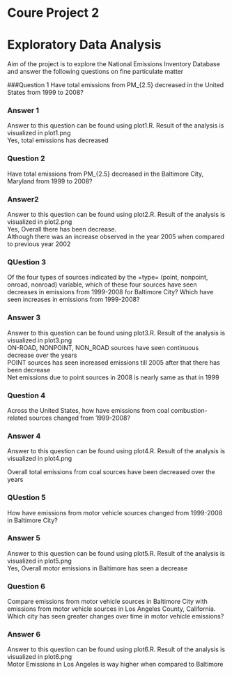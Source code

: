 # Coure Project 2
# Exploratory Data Analysis

Aim of the project is to explore the National Emissions Inventory Database and answer the   following questions on fine particulate matter

###Question 1
Have total emissions from PM_{2.5} decreased in the United States from 1999 to 2008?  
### Answer 1
Answer to this question can be found using plot1.R. Result of the analysis is visualized 
in plot1.png   
Yes, total emissions has decreased

### Question 2
Have total emissions from PM_{2.5} decreased in the Baltimore City, Maryland from 1999 to 2008?  
### Answer2
Answer to this question can be found using plot2.R. Result of the analysis is visualized 
in plot2.png    
Yes, Overall there has been decrease.   
Although there was an increase observed in the year 2005 when compared to previous year 2002

### QUestion 3
Of the four types of sources indicated by the =type= (point, nonpoint, onroad, nonroad)   variable, which of these four sources have seen decreases in emissions from 1999-2008 for   Baltimore City? Which have seen increases in emissions from 1999-2008?  

### Answer 3  
Answer to this question can be found using plot3.R. Result of the analysis is visualized 
in plot3.png   
ON-ROAD, NONPOINT, NON_ROAD sources have seen continuous decrease over the years   
POINT sources has seen increased emissions till 2005 after that there has been decrease  
Net emissions due to point sources in 2008 is nearly same as that in 1999  

### Question 4
Across the United States, how have emissions from coal combustion-related sources changed    from 1999-2008?   

### Answer 4
Answer to this question can be found using plot4.R. Result of the analysis is visualized 
in plot4.png   

Overall total emissions from coal sources have been decreased over the years

### QUestion 5
How have emissions from motor vehicle sources changed from 1999-2008 in Baltimore City? 
### Answer 5
Answer to this question can be found using plot5.R. Result of the analysis is visualized 
in plot5.png   
Yes, Overall motor emissions in Baltimore has seen a decrease

### Question 6
Compare emissions from motor vehicle sources in Baltimore City with emissions from motor    vehicle sources in Los Angeles County, California. Which city has seen greater changes    over time in motor vehicle emissions?

### Answer 6

Answer to this question can be found using plot6.R. Result of the analysis is visualized 
in plot6.png    
Motor Emissions in Los Angeles is way higher when compared to Baltimore




